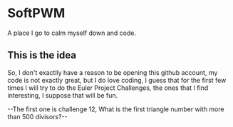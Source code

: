# SoftPWM
A place I go to calm myself down and code.

## This is the idea
So, I don't exactlly have a reason to be opening this github account, my code is not exactly great, but I do love coding, I guess that for the first few times I will try to do the Euler Project Challenges, the ones that I find interesting, I suppose that will be fun.

--The first one is challenge 12, What is the first triangle number with more than 500 divisors?--